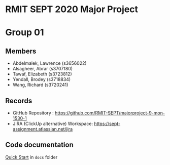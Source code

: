 # RMIT SEPT 2020 Major Project

# Group 01

## Members

- Abdelmalek, Lawrence (s3656022)
- Alsagheer, Abrar (s3707180)
- Tawaf, Elizabeth (s3723812)
- Yendall, Brodey (s3718834)
- Wang, Richard (s3720241)

## Records

- GitHub Repository : https://github.com/RMIT-SEPT/majorproject-9-mon-1530-1
- JIRA (ClickUp alternative) Workspace: https://sept-assignment.atlassian.net/jira

## Code documentation

[Quick Start](/docs/README.md) in `docs` folder
